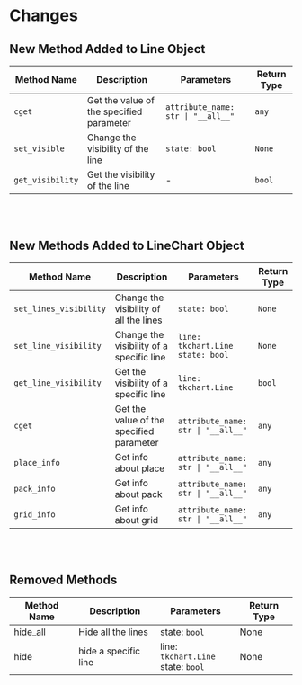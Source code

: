 # Changes

## New Method Added to Line Object

| Method Name      | Description                                    | Parameters                              | Return Type |
|------------------|------------------------------------------------|------------------------------------------|-------------|
| `cget`           | Get the value of the specified parameter      | `attribute_name: str \| "__all__"`       | `any`       |
| `set_visible`    | Change the visibility of the line             | `state: bool`                            | `None`      |
| `get_visibility` | Get the visibility of the line                | -                                        | `bool`      |

<br>
<br>

## New Methods Added to LineChart Object

| Method Name            | Description                                    | Parameters                                       | Return Type |
|------------------------|------------------------------------------------|--------------------------------------------------|-------------|
| `set_lines_visibility` | Change the visibility of all the lines        | `state: bool`                                   | `None`      |
| `set_line_visibility`  | Change the visibility of a specific line      | `line: tkchart.Line`<br>`state: bool`       | `None`      |
| `get_line_visibility`  | Get the visibility of a specific line         | `line: tkchart.Line`                        | `bool`      |
| `cget`        | Get the value of the specified parameter| `attribute_name: str \| "__all__"`       | `any`       |
| `place_info`  | Get info about place                    | `attribute_name: str \| "__all__"`       | `any`       |
| `pack_info`   | Get info about pack                     | `attribute_name: str \| "__all__"`       | `any`       |
| `grid_info`   | Get info about grid                     | `attribute_name: str \| "__all__"`       | `any`       |


<br>
<br>

## Removed Methods

| Method Name | Description          | Parameters                                   | Return Type |
|-------------|----------------------|----------------------------------------------|-------------|
| hide_all    | Hide all the lines   | state:  ``bool``                             | None        |
| hide        | hide a specific line | line:  ``tkchart.Line``<br> state:  ``bool`` | None        |